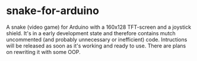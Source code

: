 snake-for-arduino
=================

A snake (video game) for Arduino with a 160x128 TFT-screen and a joystick shield.
It's in a early development state and therefore contains mutch uncommented (and probably unnecessary or inefficient) code. Intructions will be released as soon as it's working and ready to use. There are plans on rewriting it with some OOP.
